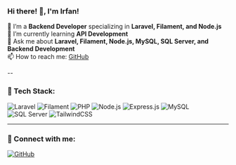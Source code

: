 ### Hi there! 👋, I'm Irfan!

🔭 I’m a **Backend Developer** specializing in **Laravel, Filament, and Node.js**  
🌱 I’m currently learning **API Development**  
💬 Ask me about **Laravel, Filament, Node.js, MySQL, SQL Server, and Backend Development**  
📫 How to reach me: [GitHub](https://github.com/FanWb9)  

--

### 🚀 Tech Stack:
![Laravel](https://img.shields.io/badge/Laravel-F55247?style=for-the-badge&logo=laravel&logoColor=white)
![Filament](https://img.shields.io/badge/Filament-ef4444?style=for-the-badge&logo=laravel&logoColor=white)
![PHP](https://img.shields.io/badge/PHP-777BB4?style=for-the-badge&logo=php&logoColor=white)
![Node.js](https://img.shields.io/badge/Node.js-43853D?style=for-the-badge&logo=node.js&logoColor=white)
![Express.js](https://img.shields.io/badge/Express.js-000000?style=for-the-badge&logo=express&logoColor=white)
![MySQL](https://img.shields.io/badge/MySQL-4479A1?style=for-the-badge&logo=mysql&logoColor=white)
![SQL Server](https://img.shields.io/badge/SQL%20Server-CC2927?style=for-the-badge&logo=microsoft%20sql%20server&logoColor=white)
![TailwindCSS](https://img.shields.io/badge/TailwindCSS-38B2AC?style=for-the-badge&logo=tailwind-css&logoColor=white)

---

### 🔗 Connect with me:
[![GitHub](https://img.shields.io/badge/GitHub-181717?style=for-the-badge&logo=github&logoColor=white)](https://github.com/FanWb9)
